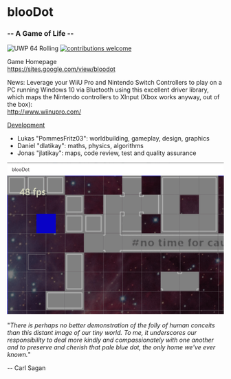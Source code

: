 # blooDot
### -- A Game of Life --  

![UWP 64 Rolling](https://github.com/dlatikaynen/blooDot/workflows/UWP%2064%20Maintenance%20Rolling/badge.svg)  [![contributions welcome](https://img.shields.io/badge/contributions-welcome-brightgreen.svg?style=flat)](https://github.com/dlatikaynen/blooDot/issues)

Game Homepage    
https://sites.google.com/view/bloodot    

News: Leverage your WiiU Pro and Nintendo Switch Controllers to play on a PC running Windows 10 via Bluetooth using this excellent driver library, which maps the Nintendo controllers to XInput (Xbox works anyway, out of the box):    
http://www.wiinupro.com/

[Development](#readme)

 - Lukas "PommesFritz03": worldbuilding, gameplay, design, graphics
 - Daniel "dlatikay": maths, physics, algorithms
 - Jonas "jlatikay": maps, code review, test and quality assurance

![](https://raw.githubusercontent.com/dlatikaynen/blooDot/master/bloodot.png)

"*There is perhaps no better demonstration of the folly of human conceits than this distant image of our tiny world. To me, it underscores our responsibility to deal more kindly and compassionately with one another and to preserve and cherish that pale blue dot, the only home we've ever known.*"

-- Carl Sagan
